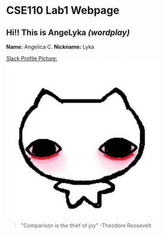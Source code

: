 # CSE110 Lab1 Webpage

## Hi!! This is AngeLyka *(wordplay)*

**Name:** Angelica C.
**Nickname:** Lyka

<ins>Slack Profile Picture:</ins>\
![Image](Images/profile_picture.jpg)
>"Comparison is the thief of joy" -Theodore Roosevelt


